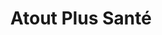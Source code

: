 ---
title: "Atout Plus Santé"
url: /athis-mons/atout-plus-sante/
shop: approvisionnement médical
---